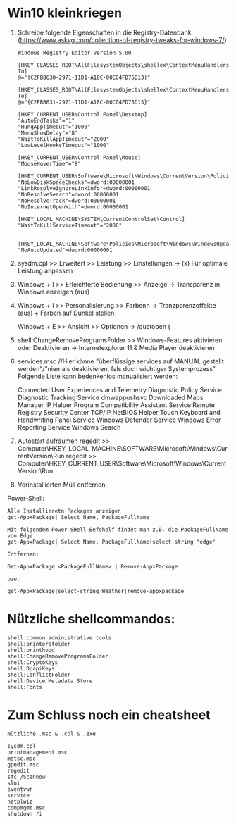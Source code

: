 # Win10 kleinkriegen

1.  Schreibe folgende Eigenschaften in die Registry-Datenbank:
(https://www.askvg.com/collection-of-registry-tweaks-for-windows-7/)

        Windows Registry Editor Version 5.00

        [HKEY_CLASSES_ROOT\AllFilesystemObjects\shellex\ContextMenuHandlers\Copy To]
        @="{C2FBB630-2971-11D1-A18C-00C04FD75D13}"

        [HKEY_CLASSES_ROOT\AllFilesystemObjects\shellex\ContextMenuHandlers\Move To]
        @="{C2FBB631-2971-11D1-A18C-00C04FD75D13}"

        [HKEY_CURRENT_USER\Control Panel\Desktop]
        "AutoEndTasks"="1"
        "HungAppTimeout"="1000"
        "MenuShowDelay"="8"
        "WaitToKillAppTimeout"="2000"
        "LowLevelHooksTimeout"="1000"

        [HKEY_CURRENT_USER\Control Panel\Mouse]
        "MouseHoverTime"="8"

        [HKEY_CURRENT_USER\Software\Microsoft\Windows\CurrentVersion\Policies\Explorer]
        "NoLowDiskSpaceChecks"=dword:00000001
        "LinkResolveIgnoreLinkInfo"=dword:00000001
        "NoResolveSearch"=dword:00000001
        "NoResolveTrack"=dword:00000001
        "NoInternetOpenWith"=dword:00000001

        [HKEY_LOCAL_MACHINE\SYSTEM\CurrentControlSet\Control]
        "WaitToKillServiceTimeout"="2000"
    
    
        [HKEY_LOCAL_MACHINE\Software\Policies\Microsoft\Windows\WindowsUpdate\AU]
        "NoAutoUpdated"=dword:00000001
    
2.  sysdm.cpl  >>  Erweitert   >>   Leistung  >>  Einstellungen  -> (x) Für optimale Leistung anpassen

3.  Windows + I  >>  Erleichterte Bedienung  >>  Anzeige  ->  Transparenz in Windows anzeigen (aus)

4.  Windows + I  >>  Personalisierung  >>  Farbenn  ->  Tranzparenzeffekte (aus) + Farben auf Dunkel stellen

    Windows + E  >>  Ansicht  >> Optionen  ->  /austoben (

5.  shell:ChangeRemoveProgramsFolder  >>  Windows-Features aktivieren oder Deaktivieren  ->  Internetexplorer 11 & Media Player deaktivieren

6.  services.msc  //Hier könne "überflüssige services auf MANUAL gestellt werden"/"niemals deaktivieren, fals doch wichtiger Systemprozess"  Folgende Liste kann bedenkenlos manualisiert werden:
    
    Connected User Experiences and Telemetry 
    Diagnostic Policy Service
    Diagnostic Tracking Service
    dmwappushsvc 
    Downloaded Maps Manager 
    IP Helper 
    Program Compatibility Assistant Service
    Remote Registry
    Security Center
    TCP/IP NetBIOS Helper
    Touch Keyboard and Handwriting Panel Service
    Windows Defender Service
    Windows Error Reporting Service
    Windows Search


7. Autostart aufräumen 
    regedit  >>  Computer\HKEY_LOCAL_MACHINE\SOFTWARE\Microsoft\Windows\CurrentVersion\Run
    regedit  >>  Computer\HKEY_CURRENT_USER\Software\Microsoft\Windows\CurrentVersion\Run
 
 
8. Vorinstallierten Müll entfernen:

Power-Shell:

    
    Alle Installieretn Packages anzeigen
    get-AppxPackage| Select Name, PackageFullName
    
    Mit folgendem Power-SHell Befehelf findet man z.B. die PackageFullName von Edge
    get-AppxPackage| Select Name, PackageFullName|select-string "edge"
    
    Entfernen:
    
    Get-AppxPackage <PackageFullName> | Remove-AppxPackage
    
    bzw.
    
    get-AppxPackage|select-string Weather|remove-appxpackage
 
 
 
 
 
 
 
 # Nützliche shellcommandos:
    
    shell:common administrative tools
    shell:printersfolder
    shell:printhood
    shell:ChangeRemoveProgramsFolder
    shell:CryptoKeys
    shell:DpapiKeys
    shell:ConflictFolder
    shell:Device Metadata Store
    shell:Fonts
   
   
   
   
   
   
   
   
   
#  Zum Schluss noch ein cheatsheet 

    Nützliche .msc & .cpl & .exe
    
    sysdm.cpl
    printmanagement.msc
    mstsc.msc
    gpedit.msc
    regedit
    sfc /Scannow
    slui
    eventvwr
    service
    netplwiz
    compmgmt.msc
    shutdown /i
